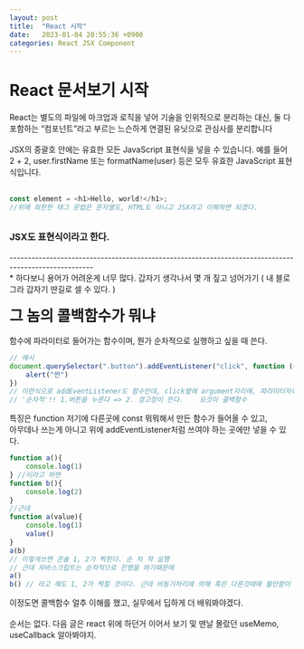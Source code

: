```yaml
---
layout: post
title:  "React 시작"
date:   2023-01-04 20:55:36 +0900
categories: React JSX Component
---
```

<h1>React 문서보기 시작</h1>

<div>
    <div>React는 별도의 파일에 마크업과 로직을 넣어 기술을 인위적으로 분리하는 대신, 둘 다 포함하는 “컴포넌트”라고 부르는 느슨하게 연결된 유닛으로 관심사를 분리합니다</div><br/>
    <div>JSX의 중괄호 안에는 유효한 모든 JavaScript 표현식을 넣을 수 있습니다. 예를 들어 2 + 2, user.firstName 또는 formatName(user) 등은 모두 유효한 JavaScript 표현식입니다.</div>
    <br/>
</div>

```javascript
const element = <h1>Hello, world!</h1>;
//위에 희한한 태그 문법은 문자열도, HTML도 아니고 JSX라고 이해하면 되겠다.
```
<br/>
<div style="font-weight: bold; font-size: 16px;">JSX도 표현식이라고 한다.</div>
<br/>
<div>
    <div>-----------------------------------------------------------------------------------------------------</div>
    <div>* 하다보니 용어가 어려운게 너무 많다. 갑자기 생각나서 몇 개 짚고 넘어가기 ( 내 블로그라 갑자기 딴길로 셀 수 있다. )</div>
    <br/><div style="font-weight: bold; font-size: 26px;">그 놈의 콜백함수가 뭐냐</div>
    <br/><div>함수에 파라미터로 들어가는 함수이며, 뭔가 순차적으로 실행하고 싶을 때 쓴다.</div>
</div>

```javascript
// 예시
document.querySelector(".button").addEventListener("click", function (()=>{
    alert("짠")
})
// 이런식으로 addEventListener도 함수인데, click옆에 argument자리에, 파라미터자리에 함수가 들어갔다. 
// '순차적'!! 1.버튼을 누른다 => 2. 경고창이 뜬다.    요것이 콜백함수
```

<div>특징은 function 저기에 다른곳에 const 뭐뭐해서 만든 함수가 들어올 수 있고,</div>
<div>아무데나 쓰는게 아니고 위에 addEventListener처럼 쓰여야 하는 곳에만 넣을 수 있다.</div>

```javascript
function a(){
    console.log(1)
} //이라고 하면
function b(){
    console.log(2)
}
//근데 
function a(value){
    console.log(1)
    value()
}
a(b)
// 이렇게쓰면 콘솔 1, 2가 찍힌다. 순 차 적 실행
// 근데 자바스크립트는 순차적으로 진행을 하기때문에 
a()
b() // 라고 해도 1, 2가 찍힐 것이다. 근데 비동기처리에 의해 혹은 다른것때매 불안함이 좀 있다. 그래서 콜백함수를 쓴다.
```

<div>이정도면 콜백함수 얼추 이해를 했고, 실무에서 딥하게 더 배워봐야겠다.</div>
<br />

<div>순서는 없다. 다음 글은 react 위에 하던거 이어서 보기 및 맨날 몰랐던 useMemo, useCallback 알아봐야지.</div>